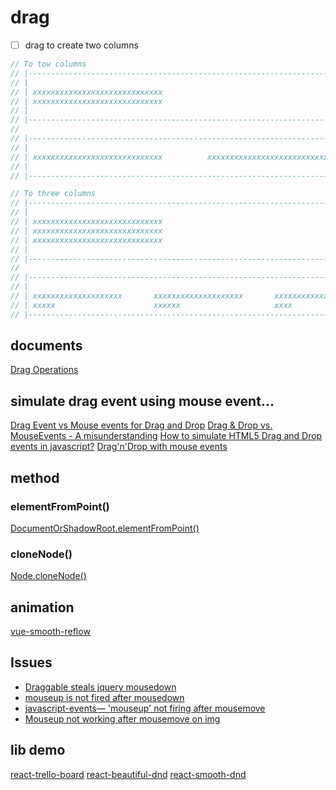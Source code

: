 # drag

- [ ] drag to create two columns

```js
// To tow columns
// |------------------------------------------------------------------------------
// |                                                                             |
// | xxxxxxxxxxxxxxxxxxxxxxxxxxxxx                                               |
// | xxxxxxxxxxxxxxxxxxxxxxxxxxxxx                                               |
// |                                                                             |
// |------------------------------------------------------------------------------
//
// |------------------------------------------------------------------------------
// |                                                                             |
// | xxxxxxxxxxxxxxxxxxxxxxxxxxxxx          xxxxxxxxxxxxxxxxxxxxxxxxxxxxx        |
// |                                                                             |
// |------------------------------------------------------------------------------
```

```js
// To three columns
// |------------------------------------------------------------------------------
// |                                                                             |
// | xxxxxxxxxxxxxxxxxxxxxxxxxxxxx                                               |
// | xxxxxxxxxxxxxxxxxxxxxxxxxxxxx                                               |
// | xxxxxxxxxxxxxxxxxxxxxxxxxxxxx                                               |
// |                                                                             |
// |------------------------------------------------------------------------------
//
// |------------------------------------------------------------------------------
// |                                                                             |
// | xxxxxxxxxxxxxxxxxxxx       xxxxxxxxxxxxxxxxxxxx       xxxxxxxxxxxxxxxxxxxx  |
// | xxxxx                      xxxxxx                     xxxx                  |
// |------------------------------------------------------------------------------
```

## documents

[Drag Operations](https://developer.mozilla.org/en-US/docs/Web/API/HTML_Drag_and_Drop_API/Drag_operations#droptargets)

## simulate drag event using mouse event...

[Drag Event vs Mouse events for Drag and Drop](https://stackoverflow.com/questions/59886420/drag-event-vs-mouse-events-for-drag-and-drop)
[Drag & Drop vs. MouseEvents - A misunderstanding](https://steffenjahr.de/2016/02/07/drag-drop-vs-mouse-events-a-missunderstanding/)
[How to simulate HTML5 Drag and Drop events in javascript?](https://stackoverflow.com/questions/15653026/how-to-simulate-html5-drag-and-drop-events-in-javascript)
[Drag'n'Drop with mouse events](https://javascript.info/mouse-drag-and-drop)

## method

### elementFromPoint()

[DocumentOrShadowRoot.elementFromPoint()](https://developer.mozilla.org/en-US/docs/Web/API/DocumentOrShadowRoot/elementFromPoint)

### cloneNode()

[Node.cloneNode()](https://developer.mozilla.org/en-US/docs/Web/API/Node/cloneNode)

## animation

[vue-smooth-reflow](https://github.com/guanzo/vue-smooth-reflow)

## Issues

- [Draggable steals jquery mousedown](https://greensock.com/forums/topic/16590-draggable-steals-jquery-mousedown/)
- [mouseup is not fired after mousedown](https://stackoverflow.com/questions/39971069/mouseup-is-not-fired-after-mousedown)
- [javascript-events— 'mouseup' not firing after mousemove](https://stackoverflow.com/questions/9506041/javascript-events-mouseup-not-firing-after-mousemove)
- [Mouseup not working after mousemove on img](https://stackoverflow.com/questions/13236484/mouseup-not-working-after-mousemove-on-img)

## lib demo

[react-trello-board](http://react-trello-board.web-pal.com/)
[react-beautiful-dnd](https://react-beautiful-dnd.netlify.com/?path=/story/single-vertical-list--basic)
[react-smooth-dnd](https://kutlugsahin.github.io/smooth-dnd-demo/)
